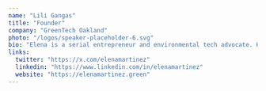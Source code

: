 ```yaml
---
name: "Lili Gangas"
title: "Founder"
company: "GreenTech Oakland"
photo: "/logos/speaker-placeholder-6.svg"
bio: "Elena is a serial entrepreneur and environmental tech advocate. Her latest venture focuses on sustainable urban agriculture technology, and she's been instrumental in bringing green tech solutions to Oakland's underserved communities."
links:
  twitter: "https://x.com/elenamartinez"
  linkedin: "https://www.linkedin.com/in/elenamartinez"
  website: "https://elenamartinez.green"
---
```

